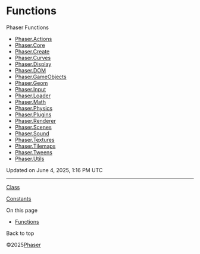# Functions

Phaser Functions

* [Phaser.Actions](function/actions.md)
* [Phaser.Core](function/core.md)
* [Phaser.Create](function/create.md)
* [Phaser.Curves](function/curves.md)
* [Phaser.Display](function/display.md)
* [Phaser.DOM](function/dom.md)
* [Phaser.GameObjects](function/gameobjects.md)
* [Phaser.Geom](function/geom.md)
* [Phaser.Input](function/input.md)
* [Phaser.Loader](function/loader.md)
* [Phaser.Math](function/math.md)
* [Phaser.Physics](function/physics.md)
* [Phaser.Plugins](function/plugins.md)
* [Phaser.Renderer](function/renderer.md)
* [Phaser.Scenes](function/scenes.md)
* [Phaser.Sound](function/sound.md)
* [Phaser.Textures](function/textures.md)
* [Phaser.Tilemaps](function/tilemaps.md)
* [Phaser.Tweens](function/tweens.md)
* [Phaser.Utils](function/utils.md)

Updated on June 4, 2025, 1:16 PM UTC

---

[Class](class.md)

[Constants](constant.md)

On this page

* [Functions](#functions)

Back to top

©2025[Phaser](https://docs.phaser.io)